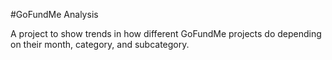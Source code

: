 #GoFundMe Analysis

A project to show trends in how different GoFundMe projects do depending on their month, category, and subcategory.